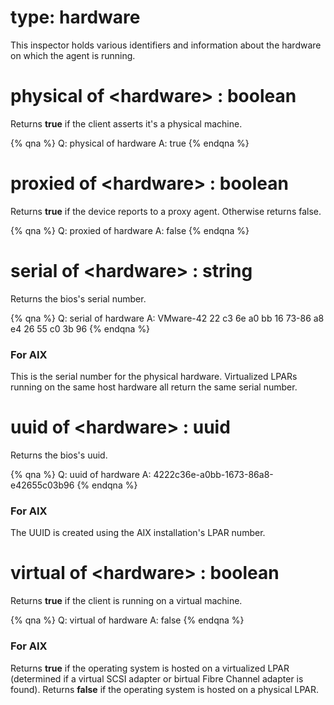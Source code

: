 # type: hardware

This inspector holds various identifiers and information about the hardware on which the agent is running.

# physical of &lt;hardware&gt; : boolean

Returns **true** if the client asserts it's a physical machine.

{% qna %}
Q: physical of hardware
A: true
{% endqna %}

# proxied of &lt;hardware&gt; : boolean

Returns **true** if the device reports to a proxy agent. Otherwise returns false.

{% qna %}
Q: proxied of hardware
A: false
{% endqna %}

# serial of &lt;hardware&gt; : string

Returns the bios's serial number.

{% qna %}
Q: serial of hardware
A: VMware-42 22 c3 6e a0 bb 16 73-86 a8 e4 26 55 c0 3b 96
{% endqna %}

### For AIX

This is the serial number for the physical hardware. Virtualized LPARs running on the same host hardware all return the same serial number.

# uuid of &lt;hardware&gt; : uuid

Returns the bios's uuid.

{% qna %}
Q: uuid of hardware
A: 4222c36e-a0bb-1673-86a8-e42655c03b96
{% endqna %}

### For AIX

The UUID is created using the AIX installation's LPAR number.

# virtual of &lt;hardware&gt; : boolean

Returns **true** if the client is running on a virtual machine.

{% qna %}
Q: virtual of hardware
A: false
{% endqna %}

### For AIX

Returns **true** if the operating system is hosted on a virtualized LPAR (determined if a virtual SCSI adapter or birtual Fibre Channel adapter is found).
Returns **false** if the operating system is hosted on a physical LPAR.
